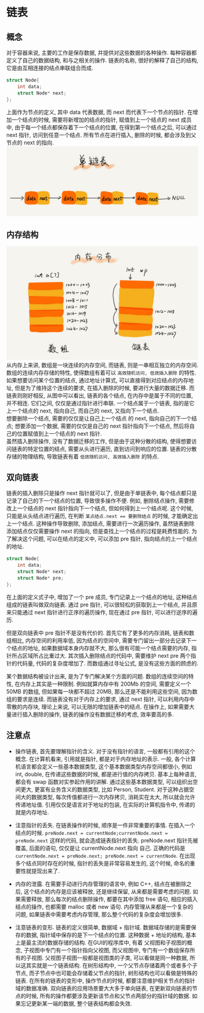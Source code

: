 # 链表

## 概念

对于容器来说, 主要的工作是保存数据, 并提供对这些数据的各种操作. 每种容器都定义了自己的数据结构, 和与之相关的操作. 链表的名称, 很好的解释了自己的结构, 它是由互相连接的结点串联组合而成. 

``` C++
struct Node{
    int data;
    struct Node* next;
};
```

上面作为节点的定义, 其中 data 代表数据, 而 next 而代表下一个节点的指针. 在增加一个结点的时候, 需要将新增加的结点的指针, 赋值到上一个结点的 next 成员中, 由于每一个结点都保存着下一个结点的位置, 在得到第一个结点之后, 可以通过 next 指针, 访问到任意一个结点. 所有节点在进行插入, 删除的时候, 都会涉及到父节点的 next 的指向.
![单链表](img/singleLink.png)

## 内存结构

![链表内存](img/linklist.png)
从内存上来讲, 数组是一块连续的内存空间, 而链表, 则是一串相互独立的内存空间.  
数组的连续内存存储的特性, 使得数组有着可以 `高效随机访问, 低效插入删除` 的特性. 如果想要访问某个位置的结点, 通过地址计算式, 可以直接得到对应结点的内存地址, 但是为了维持这个连续的要求, 在插入删除的时候, 要进行大量的数据迁移. 而链表则刚好相反, 从图中可以看出, 链表的各个结点, 在内存中是属于不同的位置, 并不相连. 它们之间, 仅仅是通过指针进行串联. 一个结点属于一个链表, 指的是它上一个结点的 next, 指向自己, 而自己的 next, 又指向下一个结点.   
想要删除一个结点, 需要的仅仅是让自己上一个结点 的 next, 指向自己的下一个结点; 想要添加一个数据, 需要的仅仅是自己的 next 指针指向下一个结点, 然后将自己的位置赋值到上一个结点的 next 指针.   
虽然插入删除操作, 没有了数据迁移的工作, 但是由于这种分散的结构, 使得想要访问链表的特定位置的结点, 需要从头进行遍历, 直到访问到响应的位置. 链表的分散存储的物理结构, 导致链表有着 `低效随机访问, 高效插入删除` 的特点.

## 双向链表

链表的插入删除只是操作 next 指针就可以了, 但是由于单链表中, 每个结点都只是记录了自己的下一个结点的位置, 导致很多操作不便. 例如, 删除结点操作, 需要修改上一个结点的 next 指针指向下一个结点, 但如何得到上一个结点呢. 这个时候, 只能是从头结点进行遍历, 在判断 `某点结点.next == 要删除结点` 的时候, 才能确定出上一个结点. 这种操作导致删除, 添加结点, 需要进行一次遍历操作, 虽然链表删除添加结点仅仅需要操作 next 的指向, 但是查找上一个结点的过程是耗费性能的. 为了解决这个问题, 可以在结点的定义中, 可以添加 pre 指针, 指向结点的上一个结点的地址.

``` C++
struct Node{
    int data;
    struct Node* next;
    struct Node* pre;
};
```

在上面的定义式子中, 增加了一个 pre 成员, 专门记录上一个结点的地址, 这种结点组成的链表叫做双向链表. 通过 pre 指针, 可以很轻松的获取到上一个结点, 并且原来只能通过 next 指针进行正序的遍历操作, 现在通过 pre 指针, 可以进行逆序的遍历.

但是双向链表中 pre 指针不是没有代价的. 首先它有了更多的内存消耗, 链表和数组相比, 内存空间的利用率低, 因为结点的空间中, 需要专门留出一部分去记录下一个结点的地址, 如果数据域本身内存就不大, 那么很有可能一个结点需要的内存, 指针所占区域所占比重过大. 其次插入删除结点的代码中, 需要维护 next pre 两个指针的代码量, 代码的复杂度增加了. 而数组通过寻址公式, 是没有这些方面的顾虑的.

某个数据结构被设计出来, 是为了专门解决某个方面的问题. 数组的连续空间的特性, 在内存上其实是一种限制. 例如就算内存中有 200Mb 的空间, 需要定义一个 50MB 的数组, 但如果每一块都不超过 20MB, 那么还是不能利用这些空间, 因为数组的要求是连续. 而链表没有对于内存上的要求, 通过 next 指针, 可以利用内存中零散的内存块, 理论上来说, 可以无限的增加链表中的结点. 在操作上, 如果需要大量进行插入删除的操作, 链表的操作没有数据迁移的考虑, 效率要高的多.

## 注意点

* 操作链表, 首先要理解指针的含义. 对于没有指针的语言, 一般都有引用的这个概念. 在计算机看来, 引用就是指针, 都是对于内存地址的表示. 一般, 各个计算机语言都会定义一些基本数据类型, 这个基本数据类型内存空间都很小, 例如 int, double, 在传递这些数据的时候, 都是进行值的内存拷贝. 基本上每种语言, 都会有 swap 函数对实参起作用的讲解. 通过这些基本数据类型, 可以组织出空间更大, 更富有业务含义的数据类型, 比如 Person, Student. 对于这种占据空间大的数据类型, 每次传值都进行一次内存拷贝, 消耗实在太大, 所以就会允许传递地址值. 引用仅仅是语言对于地址的包装, 在实际的计算机指令中, 传递的就是内存地址.

* 注意指针的丢失. 在链表操作的时候, 顺序是一件非常重要的事情. 在插入一个结点的时候. `preNode.next = currentNode;currentNode.next = preNode.next` 这样的代码, 就会造成链表指针的丢失. preNode.next 指针先被覆盖, 后面的语句, 仅仅是让 currentNode.next 指向 自己. 正确的代码是 `currentNode.next = preNode.next; preNode.next = currentNode`. 在出现多个结点同时存在的时候, 指针的丢失是非常容易发生的, 这个时候, 命名的重要性就提现出来了.

* 内存的泄露. 在需要手动进行内存管理的语言中, 例如 C++, 结点在被删除之后, 这个结点的内存是应该被释放, 还是继续保留, 从来都是需要考虑的问题. 如果需要释放, 那么每次的结点删除操作, 都要在其中添加 free 语句, 相应的插入结点的操作, 也都需要 malloc 或者 new 语句. 内存管理从来都是一个复杂的问题, 如果链表中需要考虑内存管理, 那么整个代码的复杂度会增加很多.

* 注意链表的变形. 链表的定义很简单, 数据域 + 指针域. 数据域存储的是需要保存的数据, 指针域中保存的是下一个结点的位置. 这种数据 + 地址的结构, 基本上是最主流的数据存储的结构. 在GUI的程序库中, 有着 父视图和子视图的概念, 子视图中专门有一个指针指向父视图, 而父视图中, 专门有一个数组保存所有的子视图. 父视图子视图一般都是视图类的子类, 可以看做是同一种数据, 所以这其实就是一个链表结构. 在树形结构中, 一个父节点存储着两个或者多个子节点, 而子节点中也可能会存储着父节点的指针, 树形结构也可以看做是特殊的链表. 在所有的链表的变形中, 操作节点的时候, 都要注意维护相关节点的指针域的数据准确. 双向链表的应用场景要大大多于单向链表, 在更新双向链表的节点的时候, 所有的操作都要涉及更新该节点和父节点两部分的指针域的数据. 如果忘记更新某一端的数据, 整个链表结构都会失效.

